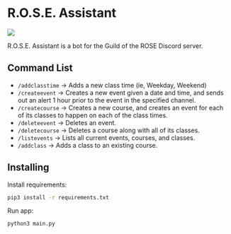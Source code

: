 # R.O.S.E. Assistant
[![](https://img.shields.io/badge/-Add_to_Discord-blue.svg?logo=discord&labelColor=363636)](https://discord.com/api/oauth2/authorize?client_id=889624315308437526&permissions=8&scope=bot%20applications.commands)

R.O.S.E. Assistant is a bot for the Guild of the ROSE Discord server.

## Command List
- `/addclasstime` -> Adds a new class time (ie, Weekday, Weekend)
- `/createevent` -> Creates a new event given a date and time, and sends out an alert 1 hour prior to the event in the specified channel.
- `/createcourse` -> Creates a new course, and creates an event for each of its classes to happen on each of the class times.
- `/deleteevent` -> Deletes an event.
- `/deletecourse` -> Deletes a course along with all of its classes.
- `/listevents` -> Lists all current events, courses, and classes.
- `/addclass` -> Adds a class to an existing course.

## Installing

Install requirements:

```bash
pip3 install -r requirements.txt
```

Run app:
```bash
python3 main.py
```